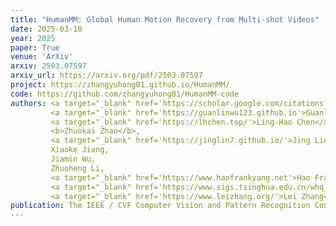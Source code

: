```yaml
---
title: "HumanMM: Global Human Motion Recovery from Multi-shot Videos"
date: 2025-03-10
year: 2025
paper: True
venue: 'ArXiv'
arxiv: 2503.07597
arxiv_url: https://arxiv.org/pdf/2503.07597
project: https://zhangyuhong01.github.io/HumanMM/
code: https://github.com/zhangyuhong01/HumanMM-code
authors: <a target="_blank" href='https://scholar.google.com/citations?user=oV7sxpYAAAAJ&hl=zh-CN'>Yuhong Zhang*</a>,
         <a target="_blank" href='https://guanlinwu123.github.io'>Guanlin Wu*</a>,
         <a target="_blank" href='https://lhchen.top/'>Ling-Hao Chen</a>,
         <b>Zhuokai Zhao</b>,
         <a target="_blank" href='https://jinglin7.github.io/'>Jing Lin</a>,
         Xiaoke Jiang, 
         Jiamin Wu, 
         Zhuoheng Li,
         <a target="_blank" href='https://www.haofrankyang.net'>Hao Frank Yang</a>,
         <a target="_blank" href='https://www.sigs.tsinghua.edu.cn/whq_en/main.htm'>Haoqian Wang</a>,
         <a target="_blank" href='https://www.leizhang.org/'>Lei Zhang</a>
publication: The IEEE / CVF Computer Vision and Pattern Recognition Conference (CVPR)
---
```

